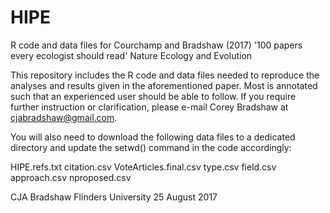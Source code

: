 # HIPE
R code and data files for Courchamp and Bradshaw (2017) '100 papers every ecologist should read' Nature Ecology and Evolution


This repository includes the R code and data files needed to reproduce the analyses and results given in the aforementioned
paper. Most is annotated such that an experienced user should be able to follow. If you require further instruction or
clarification, please e-mail Corey Bradshaw at cjabradshaw@gmail.com.

You will also need to download the following data files to a dedicated directory and update the setwd() command in the code accordingly:

HIPE.refs.txt
citation.csv
VoteArticles.final.csv
type.csv
field.csv
approach.csv
nproposed.csv

CJA Bradshaw
Flinders University
25 August 2017
